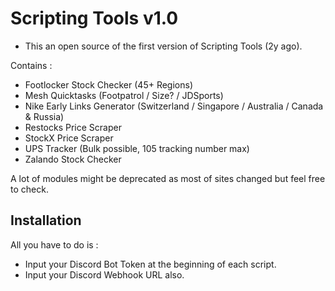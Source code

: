 # Scripting Tools v1.0

- This an open source of the first version of Scripting Tools (2y ago).

Contains :

- Footlocker Stock Checker (45+ Regions)
- Mesh Quicktasks (Footpatrol / Size? / JDSports)
- Nike Early Links Generator (Switzerland / Singapore / Australia / Canada & Russia)
- Restocks Price Scraper
- StockX Price Scraper
- UPS Tracker (Bulk possible, 105 tracking number max)
- Zalando Stock Checker


A lot of modules might be deprecated as most of sites changed but feel free to check.

## Installation 

All you have to do is :

- Input your Discord Bot Token at the beginning of each script.
- Input your Discord Webhook URL also.
